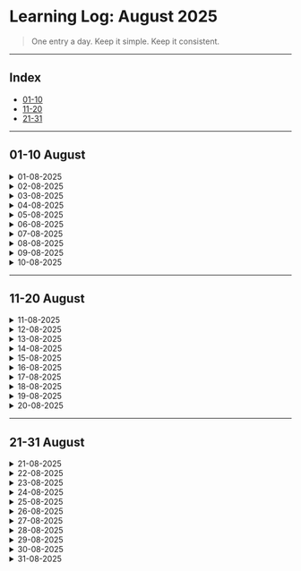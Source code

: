 # Learning Log: August 2025

> One entry a day. Keep it simple. Keep it consistent.

---

## Index

- [01-10](#01-10)
- [11-20](#11-20)
- [21-31](#21-31)

---

<a name="01-10"></a>
## 01-10 August

<details>
<summary>01-08-2025</summary>

### Topics  
- SQL 

### Notes  
- basic commands, structurs
- SQL vs NoSQL 
- migrations 

</details>

<details>
<summary>02-08-2025</summary>

### Topics  
- SQL commands
- Database migrations
- SQL Data Types
- Constraints in SQL
- Schema

### Notes  
- SQL
	- Alter command: alter the database schema without deleting and re-creating it. Make changes in place, without removing any data. 
	- Migrations
		- I understand it, but not really sure how to explain that in the form of definition. Migrations are of three types : add, delete and update. Update migrations are seriously hard to deal with, ideally avoid if possible. 
		- Migrations are kind of tricky to handle; if not handlled carefully, they can lead to outages.
		- Standard practices to handle migrations in production systems. For golang, tool like Goose are used to handle migrations.
	- SQL Data Types
		- Different SQL databases store different data types based on their intent and chosen design, but mostly they are same (I am not sure) 
		- Mostly the same as common types in programming language; but one specially caught my eye, BLOB : Binary Large Object, used for storing images, audio and multimedia files. 
		- Boolean is essentially a wrapper over integers in some way; we can use true and false as values for a boolean data type, but under the hood, true and false are mapped to 1 and 0 integer values. 
	- Constraints
		- simplest example of a constraint would be whether a column can have a null values or not. null values are different from zero values (very different); null values signifies that the value is missing. 
		- constraints are very useful and practical for enforcing rules for maintaining consistency in a database. 
		- primary keys : unique 
		- foreign keys : make relational databases relational
	- Schema
		- introduction, design ideas
		- don't overcomplicate it , it is just the tables and how and why 

</details>

<details>
<summary>03-08-2025</summary>

### Topics  
- SQL schema
- CRUD project using postgreSQL 

### Notes  
-  

</details>

<details>
<summary>04-08-2025</summary>

### Topics  
-  

### Notes  
-  

</details>

<details>
<summary>05-08-2025</summary>

### Topics  
-  

### Notes  
-  

</details>

<details>
<summary>06-08-2025</summary>

### Topics  
-  

### Notes  
-  

</details>

<details>
<summary>07-08-2025</summary>

### Topics  
-  

### Notes  
-  

</details>

<details>
<summary>08-08-2025</summary>

### Topics  
-  

### Notes  
-  

</details>

<details>
<summary>09-08-2025</summary>

### Topics  
-  

### Notes  
-  

</details>

<details>
<summary>10-08-2025</summary>

### Topics  
-  

### Notes  
-  

</details>

---

<a name="11-20"></a>
## 11-20 August

<details>
<summary>11-08-2025</summary>

### Topics  
-  

### Notes  
-  

</details>

<details>
<summary>12-08-2025</summary>

### Topics  
-  

### Notes  
-  

</details>

<details>
<summary>13-08-2025</summary>

### Topics  
-  

### Notes  
-  

</details>

<details>
<summary>14-08-2025</summary>

### Topics  
-  

### Notes  
-  

</details>

<details>
<summary>15-08-2025</summary>

### Topics  
-  

### Notes  
-  

</details>

<details>
<summary>16-08-2025</summary>

### Topics  
-  

### Notes  
-  

</details>

<details>
<summary>17-08-2025</summary>

### Topics  
-  

### Notes  
-  

</details>

<details>
<summary>18-08-2025</summary>

### Topics  
-  

### Notes  
-  

</details>

<details>
<summary>19-08-2025</summary>

### Topics  
-  

### Notes  
-  

</details>

<details>
<summary>20-08-2025</summary>

### Topics  
-  

### Notes  
-  

</details>

---

<a name="21-31"></a>
## 21-31 August

<details>
<summary>21-08-2025</summary>

### Topics  
-  

### Notes  
-  

</details>

<details>
<summary>22-08-2025</summary>

### Topics  
-  

### Notes  
-  

</details>

<details>
<summary>23-08-2025</summary>

### Topics  
-  

### Notes  
-  

</details>

<details>
<summary>24-08-2025</summary>

### Topics  
-  

### Notes  
-  

</details>

<details>
<summary>25-08-2025</summary>

### Topics  
-  

### Notes  
-  

</details>

<details>
<summary>26-08-2025</summary>

### Topics  
-  

### Notes  
-  

</details>

<details>
<summary>27-08-2025</summary>

### Topics  
-  

### Notes  
-  

</details>

<details>
<summary>28-08-2025</summary>

### Topics  
-  

### Notes  
-  

</details>

<details>
<summary>29-08-2025</summary>

### Topics  
-  

### Notes  
-  

</details>

<details>
<summary>30-08-2025</summary>

### Topics  
-  

### Notes  
-  

</details>

<details>
<summary>31-08-2025</summary>

### Topics  
-  

### Notes  
-  

</details>
